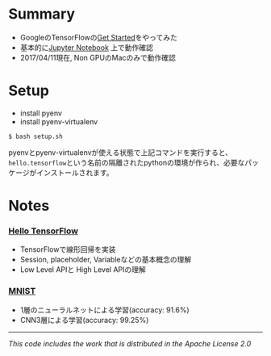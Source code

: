 # Summary

* GoogleのTensorFlowの[Get Started](https://www.tensorflow.org/get_started/get_started)をやってみた
* 基本的に[Jupyter Notebook](http://jupyter.org/) 上で動作確認
* 2017/04/11現在, Non GPUのMacのみで動作確認

# Setup
* install pyenv
* install pyenv-virtualenv

```
$ bash setup.sh
```

pyenvとpyenv-virtualenvが使える状態で上記コマンドを実行すると、`hello.tensorflow`という名前の隔離されたpythonの環境が作られ、必要なパッケージがインストールされます。

# Notes

### [Hello TensorFlow](./doc/study_tensorflow.ipynb)

* TensorFlowで線形回帰を実装
* Session, placeholder, Variableなどの基本概念の理解
* Low Level APIと High Level APIの理解

### [MNIST](./doc/mnist.ipynb)

* 1層のニューラルネットによる学習(accuracy: 91.6%)
* CNN3層による学習(accuracy: 99.25%)


***
*This code includes the work that is distributed in the Apache License 2.0*
